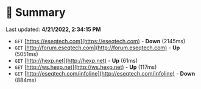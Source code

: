 # 📖 Summary
Last updated: **4/21/2022, 2:34:15 PM**

- `GET` [https://eseqtech.com](https://eseqtech.com) - **Down** (2145ms)
- `GET` [http://forum.eseqtech.com](http://forum.eseqtech.com) - **Up** (5051ms)
- `GET` [http://hexp.net](http://hexp.net) - **Up** (61ms)
- `GET` [http://ws.hexp.net](http://ws.hexp.net) - **Up** (117ms)
- `GET` [http://eseqtech.com/infoline](http://eseqtech.com/infoline) - **Down** (884ms)
